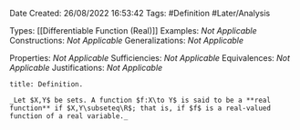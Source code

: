 <div class="topSpace"></div>

Date Created: 26/08/2022 16:53:42
Tags: #Definition #Later/Analysis

Types: [[Differentiable Function (Real)]]
Examples: _Not Applicable_
Constructions: _Not Applicable_
Generalizations: _Not Applicable_

Properties: _Not Applicable_
Sufficiencies: _Not Applicable_
Equivalences: _Not Applicable_
Justifications: _Not Applicable_

``` ad-Definition
title: Definition.

_Let $X,Y$ be sets. A function $f:X\to Y$ is said to be a **real function** if $X,Y\subseteq\R$; that is, if $f$ is a real-valued function of a real variable._

```
